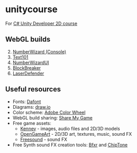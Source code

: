 # unitycourse
For [C# Unity Developer 2D course](https://www.udemy.com/unitycourse/)

## WebGL builds
2. [NumberWizard (Console)](https://runninglvlan.github.io/unitycourse/02-NumberWizard/)
3. [Text101](https://runninglvlan.github.io/unitycourse/03-Text101/)
4. [NumberWizardUI](https://runninglvlan.github.io/unitycourse/04-NumberWizardUI/)
5. [BlockBreaker](https://runninglvlan.github.io/unitycourse/05-BlockBreaker/)
6. [LaserDefender](https://runninglvlan.github.io/unitycourse/06-LaserDefender/)

## Useful resources
- Fonts: [Dafont](https://www.dafont.com/)
- Diagrams: [draw.io](https://www.draw.io/)
- Color scheme: [Adobe Color Wheel](https://color.adobe.com/create/color-wheel/)
- WebGL build sharing: [Share My Game](http://www.sharemygame.com/)
- Free game assets:
  - [Kenney](https://kenney.nl/assets) - images, audio files and 2D/3D models
  - [OpenGameArt](https://opengameart.org/) - 2D/3D art, textures, music, sound FX
  - [Freesound](https://freesound.org/) - sound FX
- Free Synth sound FX creation tools: [Bfxr](https://www.bfxr.net/) and [ChipTone](http://sfbgames.com/chiptone/)
